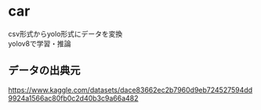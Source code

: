 # car
csv形式からyolo形式にデータを変換  
yolov8で学習・推論  

## データの出典元
https://www.kaggle.com/datasets/dace83662ec2b7960d9eb724527594dd9924a1566ac80fb0c2d40b3c9a66a482
